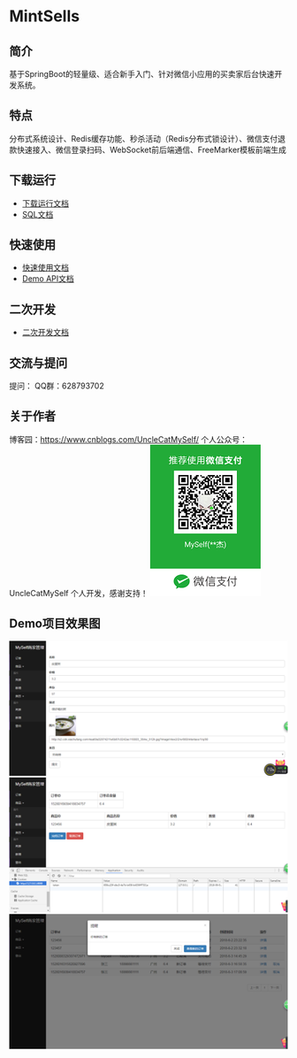 # MintSells

## 简介

基于SpringBoot的轻量级、适合新手入门、针对微信小应用的买卖家后台快速开发系统。

## 特点

分布式系统设计、Redis缓存功能、秒杀活动（Redis分布式锁设计）、微信支付退款快速接入、微信登录扫码、WebSocket前后端通信、FreeMarker模板前端生成

## 下载运行

* [下载运行文档](doc/use/use1.md)
* [SQL文档](doc/use/SQL.md)

## 快速使用

* [快速使用文档](doc/dev/dev1.md)
* [Demo API文档](doc/dev/API.md)

## 二次开发

* [二次开发文档](doc/dev/dev2.md)

## 交流与提问

提问：
QQ群：628793702

## 关于作者

博客园：https://www.cnblogs.com/UncleCatMySelf/
个人公众号：UncleCatMySelf
个人开发，感谢支持！
![Image text](https://raw.githubusercontent.com/UncleCatMySelf/img-myself/master/img/%E4%BB%98%E6%AC%BE.png)

## Demo项目效果图
![Image text](https://raw.githubusercontent.com/UncleCatMySelf/img-myself/master/img/mintsells/1.png)
![Image text](https://raw.githubusercontent.com/UncleCatMySelf/img-myself/master/img/mintsells/2.png)
![Image text](https://raw.githubusercontent.com/UncleCatMySelf/img-myself/master/img/mintsells/3.png)


